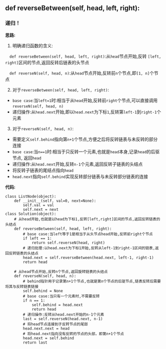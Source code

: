 ## def reverseBetween(self, head, left, right):
### 递归！

**思路:**
1. 明确递归函数的含义:

&emsp;`def reverseBetween(self, head, left, right)`:从`head`节点开始,反转
`[left, right]`区间的节点,返回反转后链表的头节点

&emsp;`def reverseN(self, head, n)`:从`head`节点开始,反转前`n`个节点,即`[1, n]`个节点

2. 对于`reverseBetween(self, head, left, right)`:
* `base case`:当`left=1`时:相当于从`head`开始,反转前`right`个节点,可以直接调用`reverseN(self, head, n)`
* 递归操作:从`head.next`开始,即以`head.next`为下标`1`,反转第`left-1`到`right-1`个元素

3. 对于`reverseN(self, head, n)`:
* 需要定义`self.behind`指向第`n+1`个节点,方便之后将反转链表与未反转的部分连接
* `base case`:当`n==1`时:相当于只反转一个元素,也就是`head`本身,记录`head`的后驱节点, 返回`head`
* 递归操作:从`head.next`开始,反转`n-1`个元素,返回反转子链表的头结点
* 将反转子链表的尾结点指向`head`
* `head.next`指向`self.behind`实现反转部分链表与未反转部分链表的连接

**代码:**
```
class ListNode(object):
    def __init__(self, val=0, next=None):
        self.val = val
        self.next = next
class Solution(object):
    # 从head开始,也就是以head为下标1,反转[left,right]区间的节点,返回反转链表的头结点
    def reverseBetween(self, head, left, right):
        # base case:当left等于1是相当于从头节点head开始,反转前right个节点
        if left == 1:
            return self.reverseN(head, right)
        # 递归处理:以head.next为下标1开始,反转从left-1到right-1区间的链表,返回反转链表的头结点
        head.next = self.reverseBetween(head.next, left-1, right-1)
        return head

    # 从head节点开始,反转n个节点,返回旋转链表的头结点
    def reverseN(self, head, n):
        # behind指针用于记录第n+1个节点,也就是第n个节点的后驱节点,链表反转后需要将其与反转链表链接
        self.behind = None
        # base case:当只有一个元素时,不需要反转
        if n == 1:
            self.behind = head.next
            return head
        # 递归操作:反转从head.next开始的n-1个元素
        last = self.reverseN(head.next, n-1)
        # 将head节点连接到子反转节点的尾部
        head.next.next = head
        # 将head.next指向没有反转的节点的头部，即第n+1个节点
        head.next = self.behind
        return last
```
